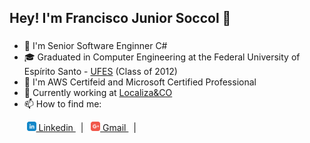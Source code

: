 ## Hey! I'm Francisco Junior Soccol 👋
### 

- 🚀 I'm Senior Software Enginner C#
- 🎓 Graduated in Computer Engineering at the Federal University of Espírito Santo - [UFES](http://www.ufes.br/) (Class of 2012)
- 🥇 I'm AWS Certifeid and Microsoft Certified Professional   
- 🏢 Currently working at [Localiza&CO](https://www.localizaco.com)
- 📫 How to find me: <br>

&nbsp;&nbsp;&nbsp;&nbsp;&nbsp;&nbsp;
<a href="https://www.linkedin.com/in/franciscojuniorsoccol/"><img src = "https://github.com/soccolfrancisco/soccolfrancisco/blob/master/icon/linkedin.svg" height=15px width=15px target="_blank"> Linkedin </a>&nbsp;&nbsp;|&nbsp;&nbsp;
<a href="mailto:franciscosoccol@gmail.com"><img src="https://github.com/soccolfrancisco/soccolfrancisco/blob/master/icon/gmail.svg" height=15px width=15px target="_blank"> Gmail </a>&nbsp;&nbsp;|&nbsp;&nbsp;